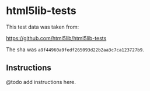 html5lib-tests
==============

This test data was taken from:

https://github.com/html5lib/html5lib-tests

The sha was `a9f44960a9fedf265093d22b2aa3c7ca123727b9`.

## Instructions

@todo add instructions here.
